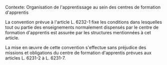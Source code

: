 Contexte: Organisation de l'apprentissage au sein des centres de formation d'apprentis

La convention prévue à l'article L. 6232-1 fixe les conditions dans lesquelles tout ou partie des enseignements normalement dispensés par le centre de formation d'apprentis est assurée par les structures mentionnées à cet article.

La mise en œuvre de cette convention s'effectue sans préjudice des missions et obligations du centre de formation d'apprentis prévues aux articles L. 6231-2 à L. 6231-7.